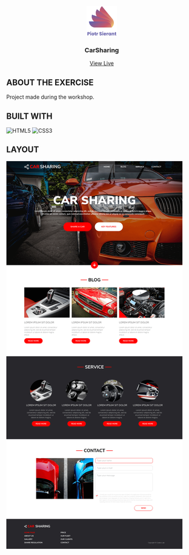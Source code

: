 <div align="center">
    <img src="https://github.com/PiotrSierant/portfolioWeb/blob/master/public/images/logo_darkblue.svg" alt="Logo" width="80" height="80">
    
<h3 align="center">CarSharing</h3>

<p align="center">
<a href="https://piotrsierant.github.io/CarSharing/">View Live</a>
</p>
  
</div>

## ABOUT THE EXERCISE

Project made during the workshop.

## BUILT WITH

![HTML5](https://img.shields.io/badge/html5-%23E34F26.svg?style=for-the-badge&logo=html5&logoColor=white)
![CSS3](https://img.shields.io/badge/css3-%231572B6.svg?style=for-the-badge&logo=css3&logoColor=white) 

## LAYOUT 

<img alt="Logo" src="https://github.com/PiotrSierant/CarSharing/blob/main/images/layout.jpg" title="Logo"/>
